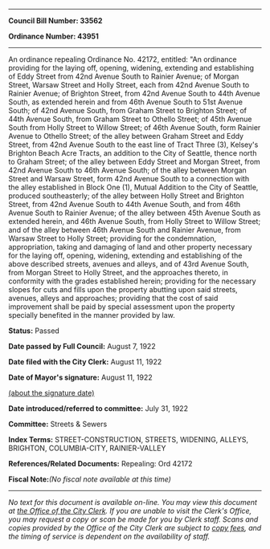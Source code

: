 

********

**Council Bill Number: 33562**
   
**Ordinance Number: 43951**
********

 An ordinance repealing Ordinance No. 42172, entitled: "An ordinance providing for the laying off, opening, widening, extending and establishing of Eddy Street from 42nd Avenue South to Rainier Avenue; of Morgan Street, Warsaw Street and Holly Street, each from 42nd Avenue South to Rainier Avenue; of Brighton Street, from 42nd Avenue South to 44th Avenue South, as extended herein and from 46th Avenue South to 51st Avenue South; of 42nd Avenue South, from Graham Street to Brighton Street; of 44th Avenue South, from Graham Street to Othello Street; of 45th Avenue South from Holly Street to Willow Street; of 46th Avenue South, form Rainier Avenue to Othello Street; of the alley between Graham Street and Eddy Street, from 42nd Avenue South to the east line of Tract Three (3), Kelsey's Brighton Beach Acre Tracts, an addition to the City of Seattle, thence north to Graham Street; of the alley between Eddy Street and Morgan Street, from 42nd Avenue South to 46th Avenue South; of the alley between Morgan Street and Warsaw Street, form 42nd Avenue South to a connection with the alley established in Block One (1), Mutual Addition to the City of Seattle, produced southeasterly; of the alley between Holly Street and Brighton Street, from 42nd Avenue South to 44th Avenue South, and from 46th Avenue South to Rainier Avenue; of the alley between 45th Avenue South as extended herein, and 46th Avenue South, from Holly Street to Willow Street; and of the alley between 46th Avenue South and Rainier Avenue, from Warsaw Street to Holly Street; providing for the condemnation, appropriation, taking and damaging of land and other property necessary for the laying off, opening, widening, extending and establishing of the above described streets, avenues and alleys, and of 43rd Avenue South, from Morgan Street to Holly Street, and the approaches thereto, in conformity with the grades established herein; providing for the necessary slopes for cuts and fills upon  the property abutting upon said streets, avenues, alleys and approaches; providing that the cost of said improvement shall be paid by special assessment upon the property specially benefited in the manner provided by law.

**Status:** Passed
   
**Date passed by Full Council:** August 7, 1922
   
**Date filed with the City Clerk:** August 11, 1922
   
**Date of Mayor's signature:** August 11, 1922
   
[(about the signature date)](/~public/approvaldate.htm)
   
   
   
**Date introduced/referred to committee:** July 31, 1922
   
**Committee:** Streets & Sewers
   
   
**Index Terms:** STREET-CONSTRUCTION, STREETS, WIDENING, ALLEYS, BRIGHTON, COLUMBIA-CITY, RAINIER-VALLEY

**References/Related Documents:** Repealing: Ord 42172

**Fiscal Note:**_(No fiscal note available at this time)_
********

_No text for this document is available on-line. You may view this document at [the Office of the City Clerk](http://www.seattle.gov/leg/clerk/contactUs.htm). If you are unable to visit the Clerk's Office, you may request a copy or scan be made for you by Clerk staff. Scans and copies provided by the Office of the City Clerk are subject to [copy fees](http://clerk.seattle.gov/~public/clerkfees.htm), and the timing of service is dependent on the availability of staff._

